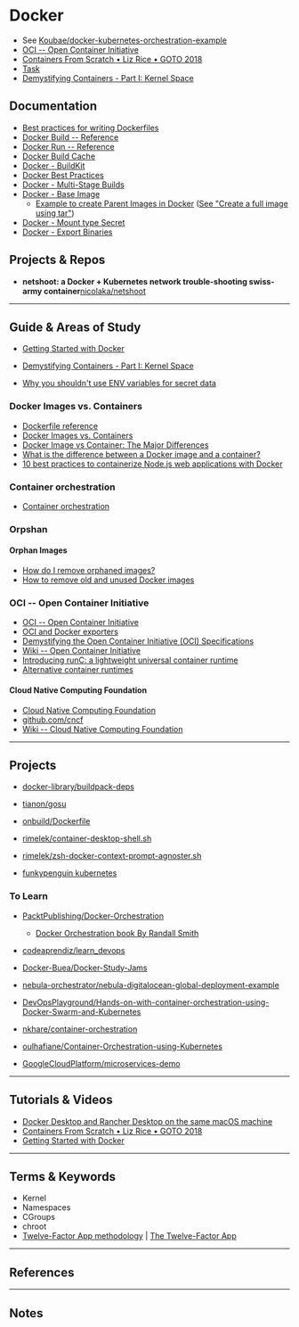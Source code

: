 Docker 
========

* See [Koubae/docker-kubernetes-orchestration-example](https://github.com/Koubae/docker-kubernetes-orchestration-example)
* [OCI -- Open Container Initiative](https://opencontainers.org)
* [Containers From Scratch • Liz Rice • GOTO 2018](https://www.youtube.com/watch?v=8fi7uSYlOdc&t=1s)
* [Task](https://taskfile.dev)
* [Demystifying Containers - Part I: Kernel Space](https://medium.com/@saschagrunert/demystifying-containers-part-i-kernel-space-2c53d6979504)

Documentation
-------------

* [Best practices for writing Dockerfiles](https://docs.docker.com/develop/develop-images/dockerfile_best-practices/)
* [Docker Build -- Reference](https://docs.docker.com/reference/cli/docker/image/build/)
* [Docker Run -- Reference](https://docs.docker.com/reference/cli/docker/container/run/)
* [Docker Build Cache](https://docs.docker.com/build/cache/)
* [Docker - BuildKit](https://docs.docker.com/build/buildkit/)
* [Docker Best Practices](https://docs.docker.com/develop/develop-images/dockerfile_best-practices/)
* [Docker - Multi-Stage Builds](https://docs.docker.com/build/building/multi-stage/)
* [Docker - Base Image](https://docs.docker.com/build/building/base-images/)
    * [Example to create Parent Images in Docker](https://github.com/moby/moby/tree/master/contrib) ([See "Create a full image using tar"](https://docs.docker.com/build/building/base-images/#create-a-full-image-using-tar))
* [Docker - Mount type Secret](https://docs.docker.com/reference/dockerfile/#run---mounttypesecret)
* [Docker - Export Binaries](https://docs.docker.com/build/guide/export/)


Projects & Repos
-------------

* **netshoot: a Docker + Kubernetes network trouble-shooting swiss-army container**[nicolaka/netshoot](https://github.com/nicolaka/netshoot)


-----------------------------------------------------------------------------------------------------

Guide & Areas of Study
-----------------------

* [Getting Started with Docker](https://www.youtube.com/watch?v=gAGEar5HQoU&t=4683s)

* [Demystifying Containers - Part I: Kernel Space](https://medium.com/@saschagrunert/demystifying-containers-part-i-kernel-space-2c53d6979504)
* [Why you shouldn't use ENV variables for secret data](https://blog.diogomonica.com//2017/03/27/why-you-shouldnt-use-env-variables-for-secret-data/)

### Docker Images vs. Containers

* [Dockerfile reference](https://docs.docker.com/reference/dockerfile/)
* [Docker Images vs. Containers](https://dockerlabs.collabnix.com/beginners/components/container-vs-image.html#:~:text=An%20image%20is%20an%20inert,.hub.docker.com.)
* [Docker Image vs Container: The Major Differences](https://phoenixnap.com/kb/docker-image-vs-container)
* [What is the difference between a Docker image and a container?](https://stackoverflow.com/questions/23735149/what-is-the-difference-between-a-docker-image-and-a-container)
* [10 best practices to containerize Node.js web applications with Docker](https://snyk.io/blog/10-best-practices-to-containerize-nodejs-web-applications-with-docker/)

### Container orchestration

* [Container orchestration](https://docs.docker.com/get-started/11_what_next/#container-orchestration)


### Orpshan

#### Orphan Images

* [How do I remove orphaned images?](https://forums.docker.com/t/how-do-i-remove-orphaned-images/1172)
* [How to remove old and unused Docker images](https://stackoverflow.com/questions/32723111/how-to-remove-old-and-unused-docker-images)


### OCI -- Open Container Initiative

* [OCI -- Open Container Initiative](https://opencontainers.org)
* [OCI and Docker exporters](https://docs.docker.com/build/exporters/oci-docker/)
* [Demystifying the Open Container Initiative (OCI) Specifications](https://www.docker.com/blog/demystifying-open-container-initiative-oci-specifications/)
* [Wiki -- Open Container Initiative](https://en.wikipedia.org/wiki/Open_Container_Initiative)
* [Introducing runC: a lightweight universal container runtime](https://www.docker.com/blog/runc/)
* [Alternative container runtimes](https://docs.docker.com/engine/alternative-runtimes/)

#### Cloud Native Computing Foundation


* [Cloud Native Computing Foundation](https://www.cncf.io)
* [github.com/cncf](https://github.com/cncf)
* [Wiki -- Cloud Native Computing Foundation](https://en.wikipedia.org/wiki/Cloud_Native_Computing_Foundation)


-----------------------------------------------------------------------------------------------------

Projects
----------------

* [docker-library/buildpack-deps](https://github.com/docker-library/buildpack-deps)
* [tianon/gosu](https://github.com/tianon/gosu)
* [onbuild/Dockerfile](https://github.com/docker-library/ruby/blob/c43fef8a60cea31eb9e7d960a076d633cb62ba8d/2.4/jessie/onbuild/Dockerfile)

* [rimelek/container-desktop-shell.sh](https://gist.github.com/rimelek/f10d9e301f7686cd82938c5128ea7595)
* [rimelek/zsh-docker-context-prompt-agnoster.sh](https://gist.github.com/rimelek/823c4fb3651cfcb88fbdc0e497c6ae84)
* [funkypenguin kubernetes](https://geek-cookbook.funkypenguin.co.nz/kubernetes/)

### To Learn

* [PacktPublishing/Docker-Orchestration](https://github.com/PacktPublishing/Docker-Orchestration)
    * [Docker Orchestration book By Randall Smith](https://www.packtpub.com/product/docker-orchestration/9781787122123)

* [codeaprendiz/learn_devops](https://github.com/codeaprendiz/learn_devops)
* [Docker-Buea/Docker-Study-Jams](https://github.com/Docker-Buea/Docker-Study-Jams)
* [nebula-orchestrator/nebula-digitalocean-global-deployment-example](https://github.com/nebula-orchestrator/nebula-digitalocean-global-deployment-example)
* [DevOpsPlayground/Hands-on-with-container-orchestration-using-Docker-Swarm-and-Kubernetes](https://github.com/DevOpsPlayground/Hands-on-with-container-orchestration-using-Docker-Swarm-and-Kubernetes)
* [nkhare/container-orchestration](https://github.com/nkhare/container-orchestration)
* [oulhafiane/Container-Orchestration-using-Kubernetes](https://github.com/oulhafiane/Container-Orchestration-using-Kubernetes)
* [GoogleCloudPlatform/microservices-demo](https://github.com/GoogleCloudPlatform/microservices-demo)


-----------------------------------------------------------------------------------------------------

Tutorials & Videos
----------------

* [Docker Desktop and Rancher Desktop on the same macOS machine](https://www.youtube.com/watch?app=desktop&v=jaj5OCFQHxU)
* [Containers From Scratch • Liz Rice • GOTO 2018](https://www.youtube.com/watch?v=8fi7uSYlOdc&t=1s)
* [Getting Started with Docker](https://www.youtube.com/watch?v=gAGEar5HQoU)

-----------------------------------------------------------------------------------------------------

Terms & Keywords
----------------

* Kernel
* Namespaces
* CGroups
* chroot
* [Twelve-Factor App methodology](https://en.wikipedia.org/wiki/Twelve-Factor_App_methodology) | [The Twelve-Factor App](https://12factor.net)

-----------------------------------------------------------------------------------------------------

References
----------



-----------------------------------------------------------------------------------------------------

Notes
-----